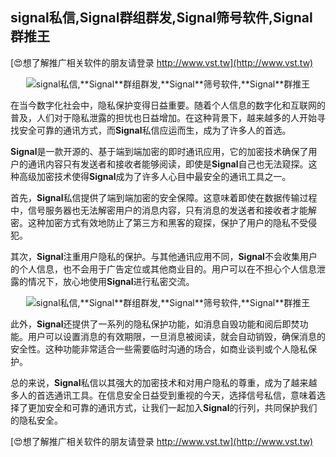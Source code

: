 ## **signal私信,**Signal**群组群发,**Signal**筛号软件,**Signal**群推王**

[😍想了解推广相关软件的朋友请登录 http://www.vst.tw](http://www.vst.tw)

 <center><img src="https://vst.tw/MP4/tuiguang/png/7.png" alt="signal私信,**Signal**群组群发,**Signal**筛号软件,**Signal**群推王"></center>

在当今数字化社会中，隐私保护变得日益重要。随着个人信息的数字化和互联网的普及，人们对于隐私泄露的担忧也日益增加。在这种背景下，越来越多的人开始寻找安全可靠的通讯方式，而**Signal**私信应运而生，成为了许多人的首选。

**Signal**是一款开源的、基于端到端加密的即时通讯应用，它的加密技术确保了用户的通讯内容只有发送者和接收者能够阅读，即使是**Signal**自己也无法窥探。这种高级加密技术使得**Signal**成为了许多人心目中最安全的通讯工具之一。

首先，**Signal**私信提供了端到端加密的安全保障。这意味着即使在数据传输过程中，信号服务器也无法解密用户的消息内容，只有消息的发送者和接收者才能解密。这种加密方式有效地防止了第三方和黑客的窥探，保护了用户的隐私不受侵犯。

其次，**Signal**注重用户隐私的保护。与其他通讯应用不同，**Signal**不会收集用户的个人信息，也不会用于广告定位或其他商业目的。用户可以在不担心个人信息泄露的情况下，放心地使用**Signal**进行私密交流。

 <center><img src="https://vst.tw/MP4/tuiguang/png/0.png" alt="signal私信,**Signal**群组群发,**Signal**筛号软件,**Signal**群推王"></center>

此外，**Signal**还提供了一系列的隐私保护功能，如消息自毁功能和阅后即焚功能。用户可以设置消息的有效期限，一旦消息被阅读，就会自动销毁，确保消息的安全性。这种功能非常适合一些需要临时沟通的场合，如商业谈判或个人隐私保护。

总的来说，**Signal**私信以其强大的加密技术和对用户隐私的尊重，成为了越来越多人的首选通讯工具。在信息安全日益受到重视的今天，选择信号私信，意味着选择了更加安全和可靠的通讯方式，让我们一起加入**Signal**的行列，共同保护我们的隐私安全。

[😍想了解推广相关软件的朋友请登录 http://www.vst.tw](http://www.vst.tw)



